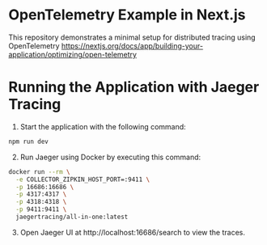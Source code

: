 # OpenTelemetry Example in Next.js
This repository demonstrates a minimal setup for distributed tracing using OpenTelemetry
https://nextjs.org/docs/app/building-your-application/optimizing/open-telemetry

# Running the Application with Jaeger Tracing
1. Start the application with the following command:
```sh
npm run dev
```
2. Run Jaeger using Docker by executing this command:
```sh
docker run --rm \
  -e COLLECTOR_ZIPKIN_HOST_PORT=:9411 \
  -p 16686:16686 \
  -p 4317:4317 \
  -p 4318:4318 \
  -p 9411:9411 \
  jaegertracing/all-in-one:latest
```
3. Open Jaeger UI at http://localhost:16686/search to view the traces.
